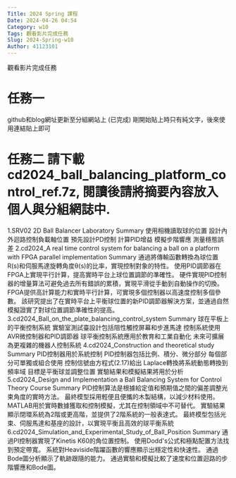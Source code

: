 ```yaml
---
Title: 2024 Spring 課程
Date: 2024-04-26 04:54
Category: w10
Tags: 觀看影片完成任務
Slug: 2024-Spring-w10
Author: 41123101
---
```


觀看影片完成任務

<!-- PELICAN_END_SUMMARY -->
# 任務一
github和blog網址更新至分組網站上 (已完成)
剛開始貼上時只有純文字，後來使用連結貼上即可

# 任務二 請下載 cd2024_ball_balancing_platform_control_ref.7z, 閱讀後請將摘要內容放入個人與分組網誌中.
1.SRV02 2D Ball Balancer Laboratory Summary
使用相機讀取球的位置
設計內外迴路控制負載軸位置
預先設計PD控制
計算PID增益
模擬步階響應
測量穩態誤差
2.cd2024_A real time control system for balancing a ball on a platform with FPGA parallel implementation Summary
通過將傳輸函數轉換為球位置R(s)和伺服馬達旋轉角度θ(s)的比率，實現控制對象的特性。
使用PID調節器在FPGA上實現平行計算，提高實時平台上球位置調節的準確性。
硬件實現PID控制器的增量算法可避免過去所有錯誤的累積，實現平滑從手動到自動操作的切換。
FPGA提供高計算能力和實時平行計算，可實現多個控制器以高速度控制多個參數。
該研究提出了在實時平台上平衡球位置的新PID調節器解決方案，並通過自然模擬證實了對球位置調節準確性的提高。
3.cd2024_Ball_on_the_plate_balancing_control_system Summary
球在平板上的平衡控制系統
實驗室測試臺設計包括阻性觸控屏幕和步進馬達
控制系統使用AVR微控制器和PID調節器
球平衡控制系統應用於教育和工業自動化
未來可擴展為更複雜的機器人控制系統
4.cd2024_Construction and theoretical study Summary
PID控制器用於系統控制
PID控制器包括比例、積分、微分部分
每個部分可單獨或組合使用
控制信號由方程式(2.17)給出
Laplace轉換將系統動態轉換到頻率域
目標是平衡球並調整位置
實驗結果和模擬結果將用於分析
5.cd2024_Design and Implementation a Ball Balancing System for Control Theory Course  Summary
PID控制算法是根據給定值和預期值之間的偏差調整光束角度的實時方法。
最終模型採用輕便且便攜的木製結構，以減少材料使用。
MATLAB用於實時數據獲取和控制模擬，尤其在控制領域中不可替代。
實驗結果顯示閉環系統為2階或更高階，並提供了2階系統的一般表達式。
最終模型包括光束、伺服馬達和基座的設計，以實現平衡且高效的球平衡系統
6.cd2024_Simulation_and_Experimental_Study_of_Ball_Position  Summary
通過PI控制器實現了Kinetis K60的角位置控制。
使用Dodd's公式和極點配置方法找到預定帶寬。
系統對Heaviside階躍函數的響應顯示出穩定性和快速性。
通過Bode圖分析顯示了軌跡跟隨的能力。
通過實驗和模擬比較了速度和位置迴路的步階響應和Bode圖。